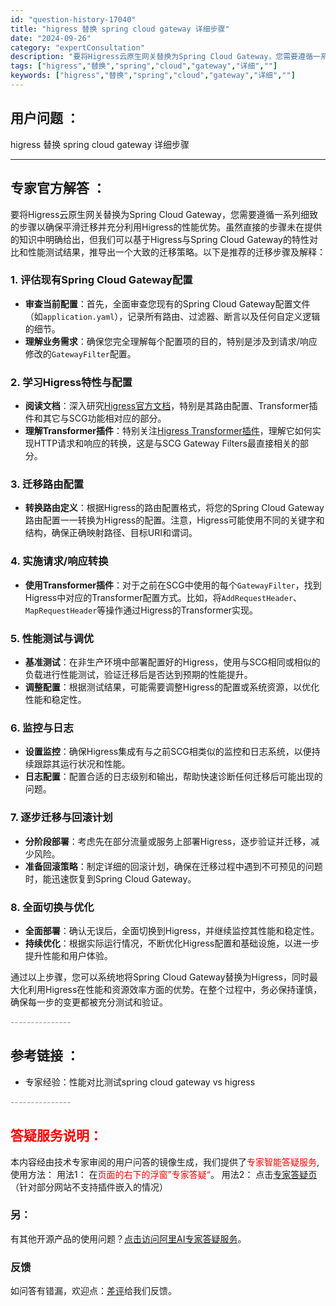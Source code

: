 ```yaml
---
id: "question-history-17040"
title: "higress 替换 spring cloud gateway 详细步骤"
date: "2024-09-26"
category: "expertConsultation"
description: "要将Higress云原生网关替换为Spring Cloud Gateway，您需要遵循一系列细致的步骤以确保平滑迁移并充分利用Higress的性能优势。虽然直接的步骤未在提供的知识中明确给出，但我们可以基于Higress与Spring Cloud Gateway的特性对比和性能测试结果，推导出一个大"
tags: ["higress","替换","spring","cloud","gateway","详细",""]
keywords: ["higress","替换","spring","cloud","gateway","详细",""]
---
```


## 用户问题 ： 
 higress 替换 spring cloud gateway 详细步骤  

---------------
## 专家官方解答 ：

要将Higress云原生网关替换为Spring Cloud Gateway，您需要遵循一系列细致的步骤以确保平滑迁移并充分利用Higress的性能优势。虽然直接的步骤未在提供的知识中明确给出，但我们可以基于Higress与Spring Cloud Gateway的特性对比和性能测试结果，推导出一个大致的迁移策略。以下是推荐的迁移步骤及解释：

### 1. **评估现有Spring Cloud Gateway配置**

- **审查当前配置**：首先，全面审查您现有的Spring Cloud Gateway配置文件（如`application.yaml`），记录所有路由、过滤器、断言以及任何自定义逻辑的细节。
- **理解业务需求**：确保您完全理解每个配置项的目的，特别是涉及到请求/响应修改的`GatewayFilter`配置。

### 2. **学习Higress特性与配置**

- **阅读文档**：深入研究[Higress官方文档](https://higress.cn/docs/)，特别是其路由配置、Transformer插件和其它与SCG功能相对应的部分。
- **理解Transformer插件**：特别关注[Higress Transformer插件](https://github.com/alibaba/higress/tree/main/plugins/wasm-go/extensions/transformer)，理解它如何实现HTTP请求和响应的转换，这是与SCG Gateway Filters最直接相关的部分。

### 3. **迁移路由配置**

- **转换路由定义**：根据Higress的路由配置格式，将您的Spring Cloud Gateway路由配置一一转换为Higress的配置。注意，Higress可能使用不同的关键字和结构，确保正确映射路径、目标URI和谓词。

### 4. **实施请求/响应转换**

- **使用Transformer插件**：对于之前在SCG中使用的每个`GatewayFilter`，找到Higress中对应的Transformer配置方式。比如，将`AddRequestHeader`、`MapRequestHeader`等操作通过Higress的Transformer实现。
  
### 5. **性能测试与调优**

- **基准测试**：在非生产环境中部署配置好的Higress，使用与SCG相同或相似的负载进行性能测试，验证迁移后是否达到预期的性能提升。
- **调整配置**：根据测试结果，可能需要调整Higress的配置或系统资源，以优化性能和稳定性。

### 6. **监控与日志**

- **设置监控**：确保Higress集成有与之前SCG相类似的监控和日志系统，以便持续跟踪其运行状况和性能。
- **日志配置**：配置合适的日志级别和输出，帮助快速诊断任何迁移后可能出现的问题。

### 7. **逐步迁移与回滚计划**

- **分阶段部署**：考虑先在部分流量或服务上部署Higress，逐步验证并迁移，减少风险。
- **准备回滚策略**：制定详细的回滚计划，确保在迁移过程中遇到不可预见的问题时，能迅速恢复到Spring Cloud Gateway。

### 8. **全面切换与优化**

- **全面部署**：确认无误后，全面切换到Higress，并继续监控其性能和稳定性。
- **持续优化**：根据实际运行情况，不断优化Higress配置和基础设施，以进一步提升性能和用户体验。

通过以上步骤，您可以系统地将Spring Cloud Gateway替换为Higress，同时最大化利用Higress在性能和资源效率方面的优势。在整个过程中，务必保持谨慎，确保每一步的变更都被充分测试和验证。


<font color="#949494">---------------</font> 


## 参考链接 ：

* 专家经验：性能对比测试spring cloud gateway vs higress 


 <font color="#949494">---------------</font> 
 


## <font color="#FF0000">答疑服务说明：</font> 

本内容经由技术专家审阅的用户问答的镜像生成，我们提供了<font color="#FF0000">专家智能答疑服务</font>,使用方法：
用法1： 在<font color="#FF0000">页面的右下的浮窗”专家答疑“</font>。
用法2： 点击[专家答疑页](https://answer.opensource.alibaba.com/docs/intro)（针对部分网站不支持插件嵌入的情况）
### 另：


有其他开源产品的使用问题？[点击访问阿里AI专家答疑服务](https://answer.opensource.alibaba.com/docs/intro)。
### 反馈
如问答有错漏，欢迎点：[差评](https://ai.nacos.io/user/feedbackByEnhancerGradePOJOID?enhancerGradePOJOId=17075)给我们反馈。
